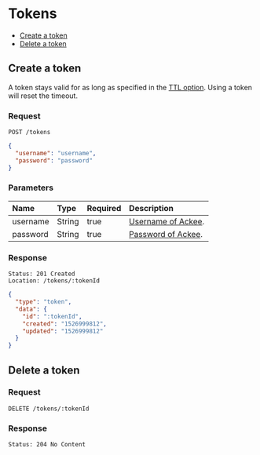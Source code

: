 # Tokens

- [Create a token](#create-a-token)
- [Delete a token](#delete-a-token)

## Create a token

A token stays valid for as long as specified in the [TTL option](../README.md#ttl). Using a token will reset the timeout.

### Request

```
POST /tokens
```

```json
{
  "username": "username",
  "password": "password"
}
```

### Parameters

| Name     | Type   | Required | Description                                              |
| :------- | :----- | :------- | :------------------------------------------------------- |
| username | String | true     | [Username of Ackee](../README.md#username-and-password). |
| password | String | true     | [Password of Ackee](../README.md#username-and-password). |

### Response

```
Status: 201 Created
Location: /tokens/:tokenId
```

```json
{
  "type": "token",
  "data": {
    "id": ":tokenId",
    "created": "1526999812",
    "updated": "1526999812"
  }
}
```

## Delete a token

### Request

```
DELETE /tokens/:tokenId
```

### Response

```
Status: 204 No Content
```
